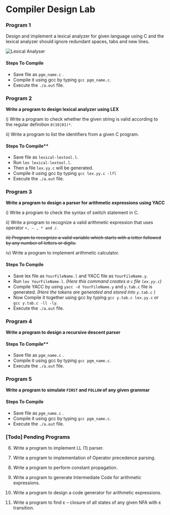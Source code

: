 Compiler Design Lab
===================

### Program 1
Design and implement a lexical analyzer for given language using C and the lexical analyzer should ignore redundant spaces, tabs and new lines.

![Lexical Analyser](https://raw.githubusercontent.com/beingfranklin/Compiler-Design-Lab/master/LexicalAnalyser.png)


#### Steps To Compile
* Save file as `pgm_name.c` .
* Compile it using gcc by typing `gcc pgm_name.c`.
* Execute the `./a.out` file.


### Program  2

**Write a program to design lexical analyzer using LEX**

i) Write a program to check whether the given string is valid according to the regular definition   `0(10|01)*`.

ii) Write a program to list the identifiers from a given C program.

#### Steps To Compile**
* Save file as `lexical-lextool.l`.
* Run `lex lexical-lextool.l`.
* Then a file `lex.yy.c` will be generated.
* Compile it using gcc by typing `gcc lex.yy.c -lfl`
* Execute the `./a.out` file.


### Program 3

**Write a program to design a parser for arithmetic expressions using YACC**

i) Write a program to check the syntax of switch statement in C.

ii) Write a program to recognize a valid arithmetic expression that uses operator `+, – , * and /`.

~~iii) Program to recognize a valid variable which starts with a letter followed by any   number of letters or digits.~~

iv) Write a program to implement arithmetic calculator.


#### Steps To Compile

* Save lex file as `YourFileName.l` and YACC file as `YourFileName.y`.
* Run `lex YourFileName.l`. *(Here this command creates a `c` file `lex.yy.c`)*
* Compile YACC by using `yacc -d YourFileName.y` and `y.tab.c` file is generated. *(Here the tokens are generated and stored into `y.tab.c` )*
* Now Compile it together using gcc by typing `gcc y.tab.c lex.yy.c` or  `gcc y.tab.c -ll -ly`.
* Execute the `./a.out` file.

### Program 4

**Write a program to design a recursive descent parser**

#### Steps To Compile**
* Save file as `pgm_name.c` .
* Compile it using gcc by typing `gcc pgm_name.c`.
* Execute the `./a.out` file.

### Program 5

**Write a program to simulate `FIRST` and `FOLLOW` of any given grammar**

#### Steps To Compile
* Save file as `pgm_name.c` .
* Compile it using gcc by typing `gcc pgm_name.c`.
* Execute the `./a.out` file.

### [Todo] Pending Programs

6. Write a program to implement LL (1) parser.

7. Write a program to implementation of Operator precedence parsing. 

8. Write a program to perform constant propagation.

9. Write a program to generate Intermediate Code for arithmetic expressions.

10. Write a program to design a code generator for arithmetic expressions.

11. Write a program to find ε – closure of all states of any given NFA with ε transition.
